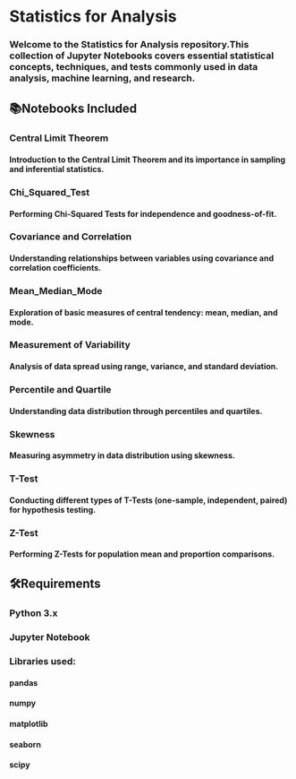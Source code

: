 # Statistics for Analysis
### Welcome to the Statistics for Analysis repository.This collection of Jupyter Notebooks covers essential statistical concepts, techniques, and tests commonly used in data analysis, machine learning, and research.

## 📚Notebooks Included

### Central Limit Theorem
#### Introduction to the Central Limit Theorem and its importance in sampling and inferential statistics.

### Chi_Squared_Test
#### Performing Chi-Squared Tests for independence and goodness-of-fit.

### Covariance and Correlation
#### Understanding relationships between variables using covariance and correlation coefficients.

### Mean_Median_Mode
#### Exploration of basic measures of central tendency: mean, median, and mode.

### Measurement of Variability
#### Analysis of data spread using range, variance, and standard deviation.

### Percentile and Quartile
#### Understanding data distribution through percentiles and quartiles.

### Skewness
#### Measuring asymmetry in data distribution using skewness.

### T-Test
#### Conducting different types of T-Tests (one-sample, independent, paired) for hypothesis testing.

### Z-Test
#### Performing Z-Tests for population mean and proportion comparisons.

## 🛠️Requirements
### Python 3.x
### Jupyter Notebook
### Libraries used:
#### pandas
#### numpy
#### matplotlib
#### seaborn
#### scipy

